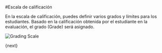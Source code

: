 <!-- add-breadcrumbs -->
#Escala de calificación

En la escala de calificación, puedes definir varios grados y límites para los estudiantes. Basado en la calificación obtenida por el estudiante en la evaluación, el grado (Grade) será asignado.

<img class="screenshot" alt="Grading Scale" src="{{docs_base_url}}/assets/img/education/assessment/grading-scale.png">

{next}
